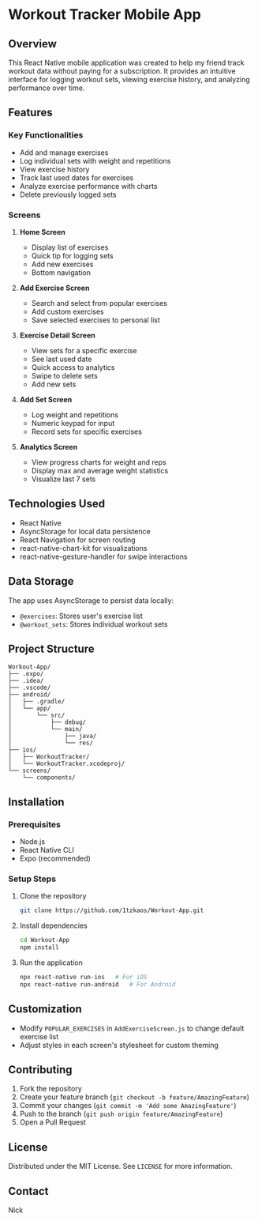 # Workout Tracker Mobile App

## Overview

This React Native mobile application was created to help my friend track workout data without paying for a subscription. It provides an intuitive interface for logging workout sets, viewing exercise history, and analyzing performance over time.

## Features
### Key Functionalities
- Add and manage exercises
- Log individual sets with weight and repetitions
- View exercise history
- Track last used dates for exercises
- Analyze exercise performance with charts
- Delete previously logged sets

### Screens
1. **Home Screen**
   - Display list of exercises
   - Quick tip for logging sets
   - Add new exercises
   - Bottom navigation

2. **Add Exercise Screen**
   - Search and select from popular exercises
   - Add custom exercises
   - Save selected exercises to personal list

3. **Exercise Detail Screen**
   - View sets for a specific exercise
   - See last used date
   - Quick access to analytics
   - Swipe to delete sets
   - Add new sets

4. **Add Set Screen**
   - Log weight and repetitions
   - Numeric keypad for input
   - Record sets for specific exercises

5. **Analytics Screen**
   - View progress charts for weight and reps
   - Display max and average weight statistics
   - Visualize last 7 sets

## Technologies Used
- React Native
- AsyncStorage for local data persistence
- React Navigation for screen routing
- react-native-chart-kit for visualizations
- react-native-gesture-handler for swipe interactions

## Data Storage
The app uses AsyncStorage to persist data locally:
- `@exercises`: Stores user's exercise list
- `@workout_sets`: Stores individual workout sets

## Project Structure
```
Workout-App/
├── .expo/
├── .idea/
├── .vscode/
├── android/
│   ├── .gradle/
│   └── app/
│       └── src/
│           ├── debug/
│           └── main/
│               ├── java/
│               └── res/
├── ios/
│   ├── WorkoutTracker/
│   └── WorkoutTracker.xcodeproj/
└── screens/
    └── components/
```

## Installation
### Prerequisites
- Node.js
- React Native CLI
- Expo (recommended)

### Setup Steps
1. Clone the repository
   ```bash
   git clone https://github.com/1tzkaos/Workout-App.git
   ```

2. Install dependencies
   ```bash
   cd Workout-App
   npm install
   ```

3. Run the application
   ```bash
   npx react-native run-ios   # For iOS
   npx react-native run-android   # For Android
   ```

## Customization
- Modify `POPULAR_EXERCISES` in `AddExerciseScreen.js` to change default exercise list
- Adjust styles in each screen's stylesheet for custom theming

## Contributing
1. Fork the repository
2. Create your feature branch (`git checkout -b feature/AmazingFeature`)
3. Commit your changes (`git commit -m 'Add some AmazingFeature'`)
4. Push to the branch (`git push origin feature/AmazingFeature`)
5. Open a Pull Request

## License
Distributed under the MIT License. See `LICENSE` for more information.

## Contact
Nick
